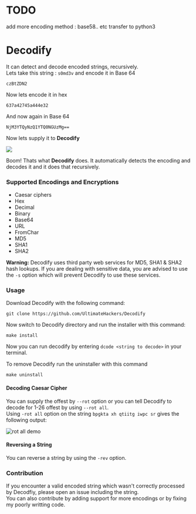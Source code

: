 # TODO
add more encoding method : base58.. etc
transfer to python3


# Decodify
It can detect and decode encoded strings, recursively.\
Lets take this string : `s0md3v` and encode it in Base 64
```
czBtZDN2
```
Now lets encode it in hex
```
637a42745a444e32
```
And now again in Base 64
```
NjM3YTQyNzQ1YTQ0NGUzMg==
```
Now lets supply it to **Decodify**

<img src='https://i.imgur.com/bsiEyiM.png' />

Boom! Thats what <b>Decodify</b> does. It automatically detects the encoding and decodes it and it does that recursively.

### Supported Encodings and Encryptions
- Caesar ciphers
- Hex
- Decimal
- Binary
- Base64
- URL
- FromChar
- MD5
- SHA1
- SHA2

**Warning:** Decodify uses third party web services for MD5, SHA1 & SHA2 hash lookups. If you are dealing with sensitive data, you are advised to use the `-s` option which will prevent Decodify to use these services.

### Usage
Download Decodify with the following command:
```
git clone https://github.com/UltimateHackers/Decodify
```
Now switch to Decodify directory and run the installer with this command:
```
make install
```
Now you can run decodify by entering `dcode <string to decode>` in your terminal.

To remove Decodify run the uninstaller with this command
```
make uninstall
```

#### Decoding Caesar Cipher
You can supply the offest by `--rot` option or you can tell Decodify to decode for 1-26 offest by using `--rot all`.\
Using `-rot all` option on the string `bpgkta xh qtiitg iwpc sr` gives the following output:

![rot all demo](https://i.imgur.com/4mqxpBU.png)

#### Reversing a String
You can reverse a string by using the `-rev` option.

### Contribution
If you encounter a valid encoded string which wasn't correctly processed by Decodfiy, please open an issue including the string.<br>
You can also contribute by adding support for more encodings or by fixing my poorly writting code.
